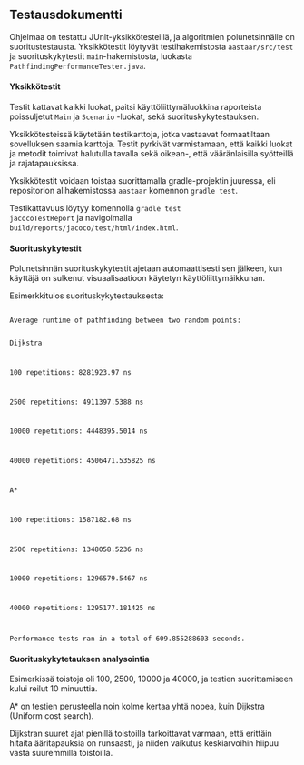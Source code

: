 
## Testausdokumentti

Ohjelmaa on testattu JUnit-yksikkötesteillä, ja algoritmien polunetsinnälle on suoritustestausta. Yksikkötestit löytyvät testihakemistosta <code>aastaar/src/test</code> ja suorituskykytestit <code>main</code>-hakemistosta, luokasta <code>PathfindingPerformanceTester.java</code>.

#### Yksikkötestit

Testit kattavat kaikki luokat, paitsi käyttöliittymäluokkina raporteista poissuljetut <code>Main</code> ja <code>Scenario</code> -luokat, sekä suorituskykytestauksen.

Yksikkötesteissä käytetään testikarttoja, jotka vastaavat formaatiltaan sovelluksen saamia karttoja. Testit pyrkivät varmistamaan, että kaikki luokat ja metodit toimivat halutulla tavalla sekä oikean-, että vääränlaisilla syötteillä ja rajatapauksissa.

Yksikkötestit voidaan toistaa suorittamalla gradle-projektin juuressa, eli repositorion alihakemistossa <code>aastaar</code> komennon <code>gradle test</code>.

Testikattavuus löytyy komennolla <code>gradle test jacocoTestReport</code> ja navigoimalla <code>build/reports/jacoco/test/html/index.html</code>.

#### Suorituskykytestit

Polunetsinnän suorituskykytestit ajetaan automaattisesti sen jälkeen, kun käyttäjä on sulkenut visuaalisaatioon käytetyn käyttöliittymäikkunan.

Esimerkkitulos suorituskykytestauksesta:

<code>
Average runtime of pathfinding between two random points:


Dijkstra

100 repetitions: 8281923.97 ns

2500 repetitions: 4911397.5388 ns

10000 repetitions: 4448395.5014 ns

40000 repetitions: 4506471.535825 ns


A*

100 repetitions: 1587182.68 ns

2500 repetitions: 1348058.5236 ns

10000 repetitions: 1296579.5467 ns

40000 repetitions: 1295177.181425 ns


Performance tests ran in a total of 609.855288603 seconds.
</code>

#### Suorituskykytetauksen analysointia

Esimerkissä toistoja oli 100, 2500, 10000 ja 40000, ja testien suorittamiseen kului reilut 10 minuuttia.

A* on testien perusteella noin kolme kertaa yhtä nopea, kuin Dijkstra (Uniform cost search).

Dijkstran suuret ajat pienillä toistoilla tarkoittavat varmaan, että erittäin hitaita ääritapauksia on runsaasti, ja niiden vaikutus keskiarvoihin hiipuu vasta suuremmilla toistoilla.